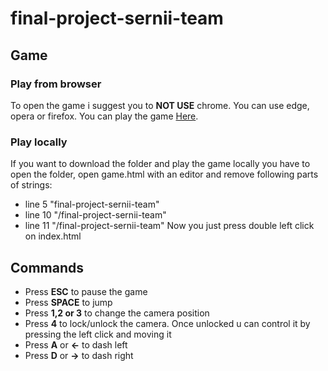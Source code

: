 # final-project-sernii-team

## Game

### Play from browser
To open the game i suggest you to **NOT USE** chrome. 
You can use edge, opera or firefox. 
You can play the game [Here](https://sapienzainteractivegraphicscourse.github.io/final-project-sernii-team/).

### Play locally
If you want to download the folder and play the game locally you have to open the folder, open game.html with an editor and remove following parts of strings:
- line 5 "final-project-sernii-team"
- line 10 "/final-project-sernii-team"
- line 11 "/final-project-sernii-team"
Now you just press double left click on index.html

## Commands

- Press **ESC** to pause the game
- Press **SPACE** to jump 
- Press **1,2 or 3** to change the camera position
- Press **4** to lock/unlock the camera. Once unlocked u can control it by pressing the left click and moving it
- Press **A** or **←** to dash left
- Press **D** or **→** to dash right
